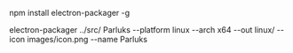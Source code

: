 npm install electron-packager -g

electron-packager ../src/ Parluks --platform linux --arch x64 --out linux/ --icon images/icon.png --name Parluks

